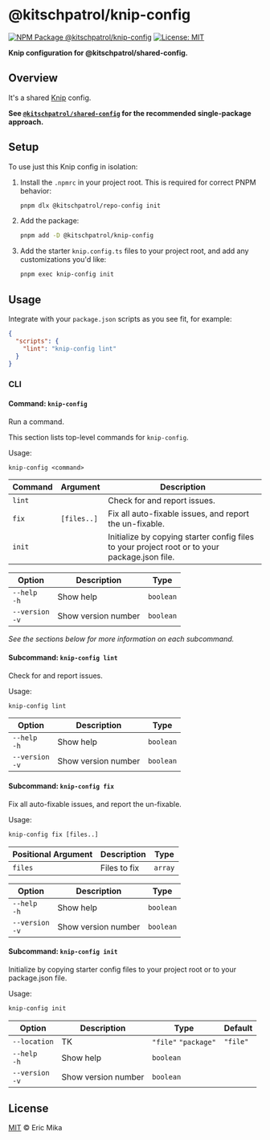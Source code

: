 <!--+ Warning: Content inside HTML comment blocks was generated by mdat and may be overwritten. +-->

<!-- title -->

# @kitschpatrol/knip-config

<!-- /title -->

<!-- badges -->

[![NPM Package @kitschpatrol/knip-config](https://img.shields.io/npm/v/@kitschpatrol/knip-config.svg)](https://npmjs.com/package/@kitschpatrol/knip-config)
[![License: MIT](https://img.shields.io/badge/License-MIT-yellow.svg)](https://opensource.org/licenses/MIT)

<!-- /badges -->

<!-- description -->

**Knip configuration for @kitschpatrol/shared-config.**

<!-- /description -->

## Overview

It's a shared [Knip](https://knip.dev) config.

**See [`@kitschpatrol/shared-config`](https://www.npmjs.com/package/@kitschpatrol/shared-config) for the recommended single-package approach.**

## Setup

To use just this Knip config in isolation:

1. Install the `.npmrc` in your project root. This is required for correct PNPM behavior:

   ```sh
   pnpm dlx @kitschpatrol/repo-config init
   ```

2. Add the package:

   ```sh
   pnpm add -D @kitschpatrol/knip-config
   ```

3. Add the starter `knip.config.ts` files to your project root, and add any customizations you'd like:

   ```sh
   pnpm exec knip-config init
   ```

## Usage

Integrate with your `package.json` scripts as you see fit, for example:

```json
{
  "scripts": {
    "lint": "knip-config lint"
  }
}
```

### CLI

<!-- cli-help -->

#### Command: `knip-config`

Run a command.

This section lists top-level commands for `knip-config`.

Usage:

```txt
knip-config <command>
```

| Command | Argument    | Description                                                                                   |
| ------- | ----------- | --------------------------------------------------------------------------------------------- |
| `lint`  |             | Check for and report issues.                                                                  |
| `fix`   | `[files..]` | Fix all auto-fixable issues, and report the un-fixable.                                       |
| `init`  |             | Initialize by copying starter config files to your project root or to your package.json file. |

| Option              | Description         | Type      |
| ------------------- | ------------------- | --------- |
| `--help`<br>`-h`    | Show help           | `boolean` |
| `--version`<br>`-v` | Show version number | `boolean` |

_See the sections below for more information on each subcommand._

#### Subcommand: `knip-config lint`

Check for and report issues.

Usage:

```txt
knip-config lint
```

| Option              | Description         | Type      |
| ------------------- | ------------------- | --------- |
| `--help`<br>`-h`    | Show help           | `boolean` |
| `--version`<br>`-v` | Show version number | `boolean` |

#### Subcommand: `knip-config fix`

Fix all auto-fixable issues, and report the un-fixable.

Usage:

```txt
knip-config fix [files..]
```

| Positional Argument | Description  | Type    |
| ------------------- | ------------ | ------- |
| `files`             | Files to fix | `array` |

| Option              | Description         | Type      |
| ------------------- | ------------------- | --------- |
| `--help`<br>`-h`    | Show help           | `boolean` |
| `--version`<br>`-v` | Show version number | `boolean` |

#### Subcommand: `knip-config init`

Initialize by copying starter config files to your project root or to your package.json file.

Usage:

```txt
knip-config init
```

| Option              | Description         | Type                 | Default  |
| ------------------- | ------------------- | -------------------- | -------- |
| `--location`        | TK                  | `"file"` `"package"` | `"file"` |
| `--help`<br>`-h`    | Show help           | `boolean`            |          |
| `--version`<br>`-v` | Show version number | `boolean`            |          |

<!-- /cli-help -->

<!-- license -->

## License

[MIT](license.txt) © Eric Mika

<!-- /license -->
